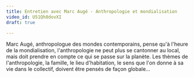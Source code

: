 ```yaml
---
title: Entretien avec Marc Augé - Anthropologie et mondialisation
video_id: U51Qh8dovXI
draft: true

---
```

Marc Augé, anthropologue des mondes contemporains, pense qu'à l'heure de la mondialisation, l'anthropologie ne peut plus se cantonner au local, mais doit prendre en compte ce qui se passe sur la planète. Les thèmes de l'anthropologie, la famille, le lieu d'habitation, le sens que l'on donne à sa vie dans le collectif, doivent être pensés de façon globale...